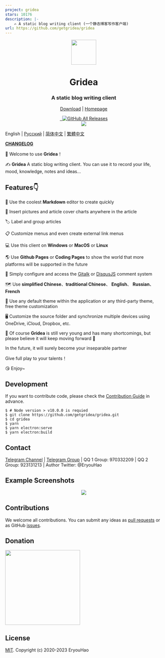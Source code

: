 ```yaml
---
project: gridea
stars: 10176
description: |-
    ✍️ A static blog writing client (一个静态博客写作客户端)
url: https://github.com/getgridea/gridea
---
```


<div align="center">
  <a href="https://gridea.dev">
    <img src="public/app-icons/gridea.png"  width="80px" height="80px">
  </a>
  <h1 align="center">
    Gridea
  </h1>
  <h3 align="center">
    A static blog writing client
  </h3>

  [Download](https://github.com/getgridea/gridea/releases) | [Homepage](https://gridea.dev/)

  <a href="https://github.com/getgridea/gridea/releases/latest">
    <img src="https://img.shields.io/github/release/getgridea/gridea.svg?style=flat-square" alt="">
  </a>

  <a href="https://github.com/getgridea/gridea/blob/master/LICENSE">
    <img src="https://img.shields.io/github/license/getgridea/gridea.svg?style=flat-square" alt="">
  </a>
  
  <a href="https://github.com/getgridea/gridea/releases/latest">
    <img alt="GitHub All Releases" src="https://img.shields.io/github/downloads/getgridea/gridea/total.svg?color=%2312b886&style=flat-square">
  </a>

</div>

<div align="center">
  <img src="gridea-app-en.png">

</div>

English | [Русский](https://github.com/getgridea/gridea/blob/master/README-ru.md)  | [简体中文](https://github.com/getgridea/gridea/blob/master/README-zh_CN.md)  | [繁體中文](https://github.com/getgridea/gridea/blob/master/README-zh_TW.md)

**[CHANGELOG](https://github.com/getgridea/gridea/blob/master/CHANGELOG.md)**

👏  Welcome to use **Gridea**！

✍️  **Gridea** A static blog writing client. You can use it to record your life, mood, knowledge, notes and ideas...


## Features👇
📝  Use the coolest **Markdown** editor to create quickly

🌉  Insert pictures and article cover charts anywhere in the article

🏷️  Label and group articles 

📋  Customize menus and even create external link menus

💻  Use this client on **Windows** or **MacOS**  or **Linux**

🌎  Use **Github Pages** or **Coding Pages** to show the world that more platforms will be supported in the future

💬  Simply configure and access the [Gitalk](https://github.com/gitalk/gitalk) or [DisqusJS](https://github.com/SukkaW/DisqusJS) comment system

🗺️  Use **simplified Chinese**、**traditional Chinese**、 **English**、 **Russian**、 **French**

🌁  Use any default theme within the application or any third-party theme, free theme customization

🖥  Customize the source folder and synchronize multiple devices using OneDrive, iCloud, Dropbox, etc.


🌱  Of course **Gridea** is still very young and has many shortcomings, but please believe it will keep moving forward 🏃

In the future, it will surely become your inseparable partner

Give full play to your talents！

😘  Enjoy~


## Development
If you want to contribute code, please check the [Contribution Guide](https://github.com/getgridea/gridea/wiki/%E8%B4%A1%E7%8C%AE%E6%8C%87%E5%8D%97) in advance.

``` shell
$ # Node version > v10.0.0 is requied
$ git clone https://github.com/getgridea/gridea.git
$ cd gridea
$ yarn
$ yarn electron:serve
$ yarn electron:build
```


## Contact
[Telegram Channel](https://t.me/joinchat/AAAAAEj82_lma0Y1wmyqUQ) | [Telegram Group](https://t.me/joinchat/IDY0ahRqb8NPodv95BNpBg)  | QQ 1 Group: 970332209 | QQ 2 Group: 923131213 | Author Twitter: @EryouHao


## Example Screenshots
<div align="center">
  <img src="./files/themes.png">
</div>


## Contributions
We welcome all contributions. You can submit any ideas as [pull requests](https://github.com/getgridea/gridea/pulls) or as GitHub [issues](https://github.com/getgridea/gridea/issues).   


## Donation
<div>
  <img src="./files/wechat.png" width="240px">
</div>


## License
[MIT](https://github.com/getgridea/gridea/blob/master/LICENSE). Copyright (c) 2020-2023 EryouHao

